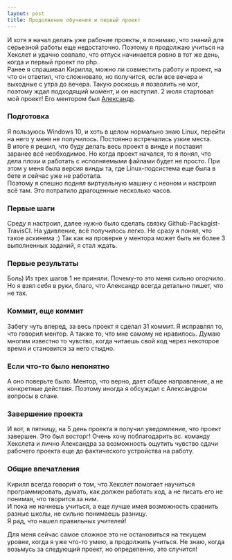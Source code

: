 ```yaml
---
layout: post
title: Продолжение обучения и первый проект
---
```


И хотя я начал делать уже рабочие проекты, я понимаю, что знаний для серьезной работы еще недостаточно. Поэтому я продолжаю учиться на Хекслет и удачно совпало, что отпуск начинается ровно в тот же день, когда и первый проект по php.  
Ранее я спрашивал Кирилла, можно ли совместить работу и проект, на что он ответил, что сложновато, но получится, если все вечера и выходные с утра до вечера. Такую роскошь я позволить не мог, поэтому ждал подходящий момент, и он наступил. 2 июля стартовал мой проект! Его ментором был [Александр](https://ru.hexlet.io/u/alek_web).

### Подготовка
Я пользуюсь Windows 10, и хоть в целом нормально знаю Linux, перейти на него у меня не получилось. Постоянно встречались узкие места.  
В итоге я решил, что буду делать весь проект в винде и поставил заранее всё необходимое. Но когда проект начался, то я понял, что дела плохи и работать с исполняемыми файлами будет не просто. При этом у меня была версия винды та, где Linux-подсистема еще была в бете и сейчас уже не работала.  
Поэтому я спешно поднял виртуальную машину с неоном и настроил всё там. Это потратило драгоценные несколько часов.

### Первые шаги
Среду я настроил, далее нужно было сделать связку Github-Packagist-TravisCI. На удивление, всё получилось легко. Не сразу я понял, что такое аскинема :)
Так как на проверке у ментора может быть не более 3 выполненных заданий, я стал ждать.

### Первые результаты
Боль) Из трех шагов 1 не приняли. Почему-то это меня сильно огорчило. Но я взял себя в руки, благо, что Александр всегда детально пишет, что не так.

### Коммит, еще коммит
Забегу чуть вперед, за весь проект я сделал 31 коммит. Я исправлял то, что говорил ментор. А также то, что мне самому не нравилось. Думаю многим известно то чувство, когда читаешь свой код через некоторое время и становится за него стыдно.

### Если что-то было непонятно
А оно поверьте было. Ментор, что верно, дает общее направление, а не конкретные действия. Поэтому иногда я обсуждал с Александром вопросы в слаке.

### Завершение проекта
И вот, в пятницу, на 5 день проекта я получил уведомление, что проект завершен. Это был восторг! Очень хочу поблагодарить вс. команду Хекслета и лично Александра за возможность ощутить чувство сдачи рабочего проекта еще до фактического устройства на работу.

### Общие впечатления
Кирилл всегда говорит о том, что Хекслет помогает научиться программировать, думать, как должен работать код, а не писать его не понимая, что творится за ним.  
И пока не начнешь учиться, а еще лучше имея возможность сравнить разные школы, не сильно понимаешь разницу.  
Я рад, что нашел правильных учителей!

Для меня сейчас самое сложное это не остановиться на текущем уровне, когда я уже что-то умею, а продолжить учиться. Не знаю, когда возьмусь за следующий проект, но определенно, это случится!